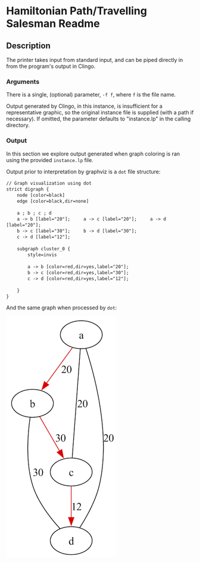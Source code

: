 # Hamiltonian Path/Travelling Salesman Readme

## Description
The printer takes input from standard input, and can be piped directly in from the program's output in Clingo.

### Arguments
There is a single, (optional) parameter, `-f f`, where `f` is the file name.

Output generated by Clingo, in this instance, is insufficient for a representative graphic, so the original instance file is supplied (with a path if necessary). If omitted, the parameter defaults to "instance.lp" in the calling directory.

### Output
In this section we explore output generated when graph coloring is ran using the provided `instance.lp` file.

Output prior to interpretation by graphviz is a `dot` file structure:
```
// Graph visualization using dot
strict digraph {
    node [color=black]
    edge [color=black,dir=none]

    a ; b ; c ; d
    a -> b [label="20"];     a -> c [label="20"];     a -> d [label="20"];
    b -> c [label="30"];     b -> d [label="30"];
    c -> d [label="12"];

    subgraph cluster_0 {
        style=invis

        a -> b [color=red,dir=yes,label="20"];
        b -> c [color=red,dir=yes,label="30"];
        c -> d [color=red,dir=yes,label="12"];

    }
}
```

And the same graph when processed by `dot`:


![Provided Instance Output](../images/tsp.png)
